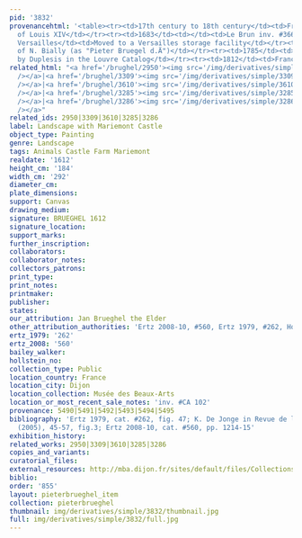 ```yaml
---
pid: '3832'
provenancehtml: '<table><tr><td>17th century to 18th century</td><td>France</td><td>Collection
  of Louis XIV</td></tr><tr><td>1683</td><td></td><td>Le Brun inv. #366</td></tr><tr><td>1695</td><td>France
  Versailles</td><td>Moved to a Versailles storage facility</td></tr><tr><td>1709</td><td></td><td>Inventory
  of N. Bially (as "Pieter Bruegel d.Ä")</td></tr><tr><td>1785</td><td>France Paris</td><td>Recorded
  by Duplesis in the Louvre Catalog</td></tr><tr><td>1812</td><td>France Dijon</td><td>Transferred</td></tr></table>'
related_html: "<a href='/brughel/2950'><img src='/img/derivatives/simple/2950/thumbnail.jpg'
  /></a>|<a href='/brughel/3309'><img src='/img/derivatives/simple/3309/thumbnail.jpg'
  /></a>|<a href='/brughel/3610'><img src='/img/derivatives/simple/3610/thumbnail.jpg'
  /></a>|<a href='/brughel/3285'><img src='/img/derivatives/simple/3285/thumbnail.jpg'
  /></a>|<a href='/brughel/3286'><img src='/img/derivatives/simple/3286/thumbnail.jpg'
  /></a>"
related_ids: 2950|3309|3610|3285|3286
label: Landscape with Mariemont Castle
object_type: Painting
genre: Landscape
tags: Animals Castle Farm Mariemont
realdate: '1612'
height_cm: '184'
width_cm: '292'
diameter_cm:
plate_dimensions:
support: Canvas
drawing_medium:
signature: BRUEGHEL 1612
signature_location:
support_marks:
further_inscription:
collaborators:
collaborator_notes:
collectors_patrons:
print_type:
print_notes:
printmaker:
publisher:
states:
our_attribution: Jan Brueghel the Elder
other_attribution_authorities: 'Ertz 2008-10, #560, Ertz 1979, #262, Honig database'
ertz_1979: '262'
ertz_2008: '560'
bailey_walker:
hollstein_no:
collection_type: Public
location_country: France
location_city: Dijon
location_collection: Musée des Beaux-Arts
location_or_most_recent_sale_notes: 'inv. #CA 102'
provenance: 5490|5491|5492|5493|5494|5495
bibliography: 'Ertz 1979, cat. #262, fig. 47; K. De Jonge in Revue de l&apos;art 149
  (2005), 45-57, fig.3; Ertz 2008-10, cat. #560, pp. 1214-15'
exhibition_history:
related_works: 2950|3309|3610|3285|3286
copies_and_variants:
curatorial_files:
external_resources: http://mba.dijon.fr/sites/default/files/Collections/pdf/brueghel_de_velours_mariemont.pdf
biblio:
order: '855'
layout: pieterbrueghel_item
collection: pieterbrueghel
thumbnail: img/derivatives/simple/3832/thumbnail.jpg
full: img/derivatives/simple/3832/full.jpg
---
```

